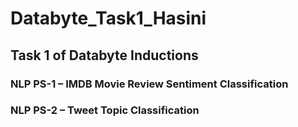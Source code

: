 # Databyte_Task1_Hasini

## Task 1 of Databyte Inductions

### NLP PS-1 – IMDB Movie Review Sentiment Classification  
### NLP PS-2 – Tweet Topic Classification
